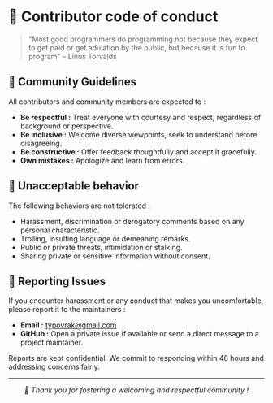 # 🤝 Contributor code of conduct

> "Most good programmers do programming not because they expect to get paid or get adulation by the public, but because it is fun to program"
> – Linus Torvalds
## 📏 Community Guidelines

All contributors and community members are expected to :
- **Be respectful :** Treat everyone with courtesy and respect, regardless of background or perspective.
- **Be inclusive :** Welcome diverse viewpoints, seek to understand before disagreeing.
- **Be constructive :** Offer feedback thoughtfully and accept it gracefully.
- **Own mistakes :** Apologize and learn from errors.

## 🚫 Unacceptable behavior

The following behaviors are not tolerated :
- Harassment, discrimination or derogatory comments based on any personal characteristic.
- Trolling, insulting language or demeaning remarks.
- Public or private threats, intimidation or stalking.
- Sharing private or sensitive information without consent.

## 🚨 Reporting Issues

If you encounter harassment or any conduct that makes you uncomfortable, please report it to the maintainers :
- **Email :** [typovrak@gmail.com](mailto:typovrak@gmail.com)  
- **GitHub :** Open a private issue if available or send a direct message to a project maintainer.

Reports are kept confidential. We commit to responding within 48 hours and addressing concerns fairly.

---

<p align="center"><i>💜 Thank you for fostering a welcoming and respectful community !</i></p>
